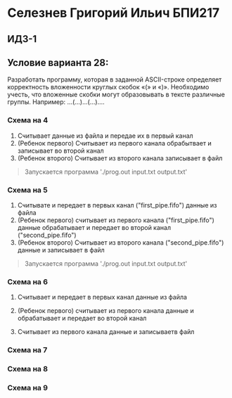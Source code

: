 # Селезнев Григорий Ильич БПИ217
## ИДЗ-1 
## Условие варианта 28:
Разработать программу, которая в заданной ASCII-строке определяет корректность вложенности круглых скобок «(» и «)».
Необходимо учесть, что вложенные скобки могут образовывать в
тексте различные группы. Например: ...(...)...(...)....

### Схема на 4
1. Cчитывает данные из файла и передае их в первый канал
2. (Ребенок первого) Cчитывает из первого канала обрабытвает и записывает во второй канал
3. (Ребенок второго) Cчитывает из второго канала записывает в файл

> Запускается программа './prog.out input.txt output.txt'


### Схема на 5
1. Считывате и передает в первых канал ("first_pipe.fifo") данные из файла
2. (Ребенок первого) считывает из первого канала ("first_pipe.fifo") данные обрабатывает и передает во второй канал ("second_pipe.fifo")
3. (Ребенок второго) Считывает из второго канала ("second_pipe.fifo") данные и записывает в файл

> Запускается программа './prog.out input.txt output.txt'

### Схема на 6
1. Считывает и передает в первых канал данные из файла
2. (Ребенок первого) считывает из первого канала данные и обрабатывает и передает во второй канал

1. Считывает из первого канала данные и записываетв файл

### Схема на 7

### Схема на 8

### Схема на 9
